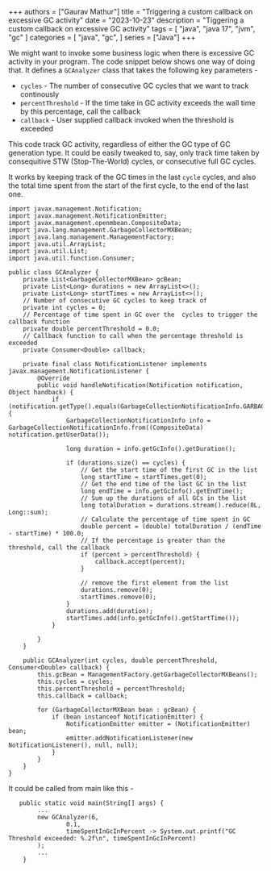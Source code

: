 +++
authors = ["Gaurav Mathur"]
title = "Triggering a custom callback on excessive GC activity"
date = "2023-10-23"
description = "Tiggering a custom callback on excessive GC activity"
tags = [
    "java",
    "java 17",
    "jvm",
    "gc"
]
categories = [
    "java",
    "gc",
]
series = ["Java"]
+++

We might want to invoke some business logic when there is excessive GC activity in your program. The code snippet below shows one way 
of doing that. It defines a `GCAnalyzer` class that takes the following key parameters - 

* `cycles` - The number of consecutive GC cycles that we want to track continously
* `percentThreshold` - If the time take in GC activity exceeds the wall time by this percentage, call the callback
* `callback` - User supplied callback invoked when the threshold is exceeded

This code track GC activity, regardless of either the GC type of GC generation type. It could be easily tweaked to, say, only track time taken by 
consequitive STW (Stop-The-World) cycles, or consecutive full GC cycles.

It works by keeping track of the GC times in the last `cycle` cycles, and also the total time spent from the start of the first cycle, to the 
end of the last one.

<!--more-->

```
import javax.management.Notification;
import javax.management.NotificationEmitter;
import javax.management.openmbean.CompositeData;
import java.lang.management.GarbageCollectorMXBean;
import java.lang.management.ManagementFactory;
import java.util.ArrayList;
import java.util.List;
import java.util.function.Consumer;

public class GCAnalyzer {
    private List<GarbageCollectorMXBean> gcBean;
    private List<Long> durations = new ArrayList<>();
    private List<Long> startTimes = new ArrayList<>();
    // Number of consecutive GC cycles to keep track of
    private int cycles = 0;
    // Percentage of time spent in GC over the  cycles to trigger the callback function
    private double percentThreshold = 0.0;
    // Callback function to call when the percentage threshold is exceeded
    private Consumer<Double> callback;

    private final class NotificationListener implements javax.management.NotificationListener {
        @Override
        public void handleNotification(Notification notification, Object handback) {
            if (notification.getType().equals(GarbageCollectionNotificationInfo.GARBAGE_COLLECTION_NOTIFICATION)) {
                GarbageCollectionNotificationInfo info = GarbageCollectionNotificationInfo.from((CompositeData) notification.getUserData());

                long duration = info.getGcInfo().getDuration();

                if (durations.size() == cycles) {
                    // Get the start time of the first GC in the list
                    long startTime = startTimes.get(0);
                    // Get the end time of the last GC in the list
                    long endTime = info.getGcInfo().getEndTime();
                    // Sum up the durations of all GCs in the list
                    long totalDuration = durations.stream().reduce(0L, Long::sum);
                    // Calculate the percentage of time spent in GC
                    double percent = (double) totalDuration / (endTime - startTime) * 100.0;
                    // If the percentage is greater than the threshold, call the callback
                    if (percent > percentThreshold) {
                        callback.accept(percent);
                    }

                    // remove the first element from the list
                    durations.remove(0);
                    startTimes.remove(0);
                }
                durations.add(duration);
                startTimes.add(info.getGcInfo().getStartTime());
            }

        }
    }

    public GCAnalyzer(int cycles, double percentThreshold, Consumer<Double> callback) {
        this.gcBean = ManagementFactory.getGarbageCollectorMXBeans();
        this.cycles = cycles;
        this.percentThreshold = percentThreshold;
        this.callback = callback;

        for (GarbageCollectorMXBean bean : gcBean) {
            if (bean instanceof NotificationEmitter) {
                NotificationEmitter emitter = (NotificationEmitter) bean;
                emitter.addNotificationListener(new NotificationListener(), null, null);
            }
        }
    }
}
```

It could be called from main like this - 

```
   public static void main(String[] args) {
        ...
        new GCAnalyzer(6,
                0.1,
                timeSpentInGcInPercent -> System.out.printf("GC Threshold exceeded: %.2f\n", timeSpentInGcInPercent)
        );
        ...
    }
```

